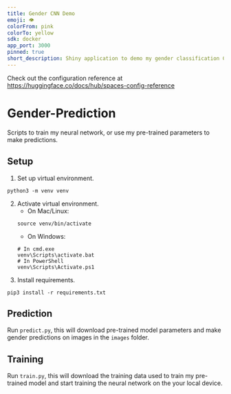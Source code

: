 ```yaml
---
title: Gender CNN Demo
emoji: 👁
colorFrom: pink
colorTo: yellow
sdk: docker
app_port: 3000
pinned: true
short_description: Shiny application to demo my gender classification CNN.
---
```

Check out the configuration reference at https://huggingface.co/docs/hub/spaces-config-reference

# Gender-Prediction

Scripts to train my neural network, or use my pre-trained parameters to make predictions.

## Setup

1. Set up virtual environment.
```
python3 -m venv venv
```
2. Activate virtual environment.
    - On Mac/Linux:
    ```
    source venv/bin/activate
    ```
    - On Windows:
    ```
    # In cmd.exe
    venv\Scripts\activate.bat
    # In PowerShell
    venv\Scripts\Activate.ps1
    ```
3. Install requirements.
```
pip3 install -r requirements.txt
```

## Prediction

Run `predict.py`, this will download pre-trained model parameters and make gender predictions on images in the `images` folder.

## Training

Run `train.py`, this will download the training data used to train my pre-trained model and start training the neural network on the your local device.